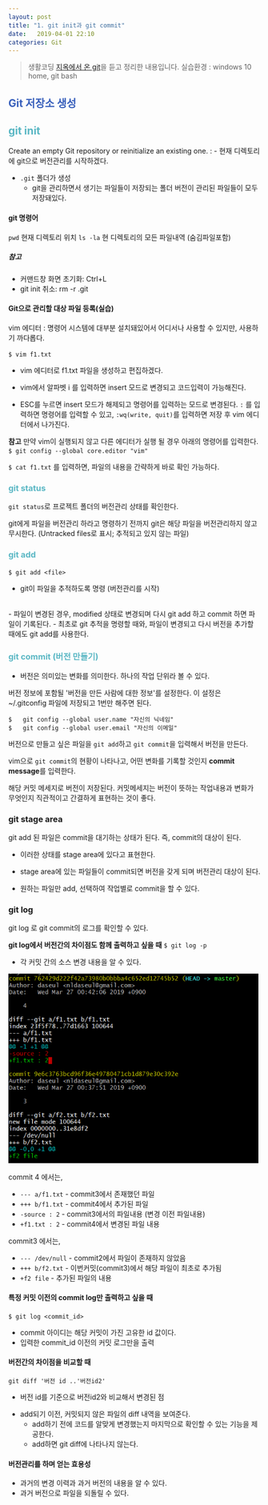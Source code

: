 ```yaml
---
layout: post
title: "1. git init과 git commit"
date:   2019-04-01 22:10
categories: Git
---
```

> 생활코딩 [지옥에서 온 git](https://opentutorials.org/course/2708)을 듣고 정리한 내용입니다.
> 실습환경 : windows 10 home, git bash

## <span style="color: #3a61bc;">Git 저장소 생성</span>
## <span style="color: #5ab7c4;">git init</span>
Create an empty Git repository or reinitialize an existing one.
: - 현재 디렉토리에 git으로 버전관리를 시작하겠다.
  - `.git` 폴더가 생성
    - git을 관리하면서 생기는 파일들이 저장되는 폴더
      버전이 관리된 파일들이 모두 저장돼있다.


#### git 명령어
`pwd` 현재 디렉토리 위치
`ls -la` 현 디렉토리의 모든 파일내역 (숨김파일포함)

##### 참고
- 커맨드창 화면 초기화: Ctrl+L
- git init 취소: rm -r .git


#### Git으로 관리할 대상 파일 등록(실습)

vim 에디터
: 명령어 시스템에 대부분 설치돼있어서 어디서나 사용할 수 있지만, 사용하기 까다롭다.


`$ vim f1.txt`
 - vim 에디터로 f1.txt 파일을 생성하고 편집하겠다.

- vim에서 알파벳 i 를 입력하면 insert 모드로 변경되고 코드입력이 가능해진다.

- ESC를 누르면 insert 모드가 해제되고 명령어를 입력하는 모드로 변경된다.
`:` 를 입력하면 명령어를 입력할 수 있고, `:wq(write, quit)`를 입력하면 저장 후 vim 에디터에서 나가진다.


**참고**
만약 vim이 실행되지 않고 다른 에디터가 실행 될 경우 아래의 명령어를 입력한다.
`$ git config --global core.editor "vim"`

`$ cat f1.txt`
를 입력하면, 파일의 내용을 간략하게 바로 확인 가능하다.


### <span style="color: #5ab7c4;">git status</span>
`git status`로 프로젝트 폴더의 버전관리 상태를 확인한다.

git에게 파일을 버전관리 하라고 명령하기 전까지 git은 해당 파일을 버전관리하지 않고 무시한다.
(Untracked files로 표시; 추적되고 있지 않는 파일)


### <span style="color: #5ab7c4;">git add</span>
`$ git add <file>`
-  git이 파일을 추적하도록 명령 (버전관리를 시작)
<br>
- 파일이 변경된 경우, modified 상태로 변경되며 다시 git add 하고 commit 하면 파일이 기록된다.
- 최초로 git 추적을 명령할 때와, 파일이 변경되고 다시 버전을 추가할 때에도 git add를 사용한다.


### <span style="color: #5ab7c4;">git commit (버전 만들기)</span>

- 버전은 의미있는 변화를 의미한다. 하나의 작업 단위라 볼 수 있다.


버전 정보에 포함될 '버전을 만든 사람에 대한 정보'를 설정한다. 이 설정은 ~/.gitconfig 파일에 저장되고 1번만 해주면 된다.


```
$	git config --global user.name "자신의 닉네임"
$	git config --global user.email "자신의 이메일"
```

버전으로 만들고 싶은 파일을 `git add`하고 `git commit`을 입력해서 버전을 만든다.

vim으로 `git commit`의 현황이 나타나고, 어떤 변화를 기록할 것인지 **commit message**를 입력한다.

해당 커밋 메세지로 버전이 저장된다. 커밋메세지는 버전이 뜻하는 작업내용과 변화가 무엇인지 직관적이고 간결하게 표현하는 것이 좋다.

### git stage area

git add 된 파일은 commit을 대기하는 상태가 된다. 즉, commit의 대상이 된다.
 - 이러한 상태를 stage area에 있다고 표현한다.
 - stage area에 있는 파일들이 commit되면 버전을 갖게 되며 버전관리 대상이 된다.

- 원하는 파일만 add, 선택하여 작업별로 commit을 할 수 있다.

### git log

git log 로 git commit의 로그를 확인할 수 있다.

**git log에서 버전간의 차이점도 함께 출력하고 싶을 때**
`$ git log -p` 
- 각 커밋 간의 소스 변경 내용을 알 수 있다.


<img src="/_assets/images/gitlog.png" width="500px;" />

commit 4 에서는,
  * `--- a/f1.txt` -  commit3에서 존재했던 파일
  * `+++ b/f1.txt` - commit4에서 추가된 파일
  * `-source : 2`  - commit3에서의 파일내용 (변경 이전 파일내용)
  * `+f1.txt : 2`  - commit4에서 변경된 파일 내용

commit3 에서는,
* `--- /dev/null` - commit2에서 파일이 존재하지 않았음
* `+++ b/f2.txt` - 이번커밋(commit3)에서 해당 파일이 최초로 추가됨
* `+f2 file` - 추가된 파일의 내용


#### 특정 커밋 이전의 commit log만 출력하고 싶을 때
`$ git log <commit_id>`
 - commit 아이디는 해당 커밋이 가진 고유한 id 값이다.
- 입력한 commit_id 이전의 커밋 로그만을 출력

#### 버전간의 차이점을 비교할 때
`git diff '버전 id ..'버전id2'`
- 버전 id를 기준으로 버전id2와 비교해서 변경된 점

* add되기 이전, 커밋되지 않은 파일의 diff 내역을 보여준다.
  - add하기 전에 코드를 알맞게 변경했는지 마지막으로 확인할 수 있는 기능을 제공한다.
  - add하면 git diff에 나타나지 않는다.



#### 버전관리를 하며 얻는 효용성
- 과거의 변경 이력과 과거 버전의 내용을 알 수 있다.
- 과거 버전으로 파일을 되돌릴 수 있다.
